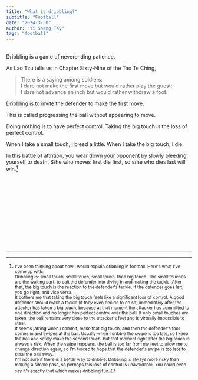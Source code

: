 ```yaml
---
title: "What is dribbling?"
subtitle: "Football"
date: "2024-3-30"
author: "Yi Sheng Tay"
tags: "football"
---
```


<br/>
Dribbling is a game of neverending patience. 

As Lao Tzu tells us in Chapter Sixty-Nine of the Tao Te Ching,

> There is a saying among soldiers: <br/>
> I dare not make the first move but would rather play the guest; <br/>
> I dare not advance an inch but would rather withdraw a foot.

Dribbling is to invite the defender to make the first move. 

This is called progressing the ball without appearing to move.

Doing nothing is to have perfect control. Taking the big touch is the loss of perfect control.

When I take a small touch, I bleed a little. When I take the big touch, I die. 

In this battle of attrition, you wear down your opponent by slowly bleeding yourself to death. S/he who moves first die first, so s/he who dies last will win.[^1]

<br/>
<br/>
<br/>
<br/>
<br/>
<br/>
<br/>
<br/>
<br/>
<br/>
<br/>

---

[^1]: <small>I've been thinking about how I would explain dribbling in football. Here's what I've come up with:</small><br/><small>Dribbling is: small touch, small touch, small touch, then big touch. The small touches are the waiting part, to bait the defender into diving in and making the tackle. After that, the big touch is the reaction to the defender's tackle. If the defender goes left, you go right, and vice versa.</small><br/><small>It bothers me that taking the big touch feels like a significant loss of control. A good defender should make a tackle (if they even decide to do so) immediately after the attacker has taken a big touch, because at that moment the attacker has committed to one direction and no longer has perfect control over the ball. If only small touches are taken, the ball remains very close to the attacker's feet and is virtually impossible to steal.</small><br/><small>It seems jarring when I commit, make that big touch, and then the defender's foot comes in and swipes at the ball. Usually when I dribble the swipe is too late, so I keep the ball and safely make the second touch, but that moment right after the big touch is always a risk. When the swipe happens, the ball is too far from my feet to allow me to change direction again, so I'm forced to hope that the defender's swipe is too late to steal the ball away.</small><br/><small>I'm not sure if there is a better way to dribble. Dribbling is always more risky than making a simple pass, so perhaps this loss of control is unavoidable. You could even say it's exactly that which makes dribbling fun.</small>